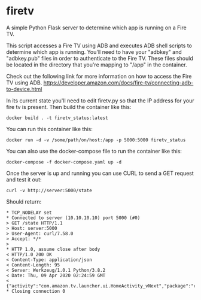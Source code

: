 # firetv
A simple Python Flask server to determine which app is running on a Fire TV.

This script accesses a Fire TV using ADB and executes ADB shell scripts to determine which app is running.  You'll need to have your "adbkey" and "adbkey.pub" files in order to authenticate to the Fire TV.  These files should be located in the directory that you're mapping to "/app" in the container.

Check out the following link for more information on how to access the Fire TV using ADB.
https://developer.amazon.com/docs/fire-tv/connecting-adb-to-device.html

In its current state you'll need to edit firetv.py so that the IP address for your fire tv is present.  Then build the container like this:
```
docker build . -t firetv_status:latest
```

You can run this container like this:
```
docker run -d -v /some/path/on/host:/app -p 5000:5000 firetv_status
```

You can also use the docker-compose file to run the container like this:
```
docker-compose -f docker-compose.yaml up -d
```

Once the server is up and running you can use CURL to send a GET request and test it out:
```
curl -v http://server:5000/state
```

Should return:
```
* TCP_NODELAY set
* Connected to server (10.10.10.10) port 5000 (#0)
> GET /state HTTP/1.1
> Host: server:5000
> User-Agent: curl/7.58.0
> Accept: */*
>
* HTTP 1.0, assume close after body
< HTTP/1.0 200 OK
< Content-Type: application/json
< Content-Length: 95
< Server: Werkzeug/1.0.1 Python/3.8.2
< Date: Thu, 09 Apr 2020 02:24:59 GMT
<
{"activity":"com.amazon.tv.launcher.ui.HomeActivity_vNext","package":"com.amazon.tv.launcher"}
* Closing connection 0
```
